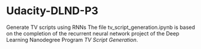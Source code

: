 # Udacity-DLND-P3
Generate TV scripts using RNNs
The file tv_script_generation.ipynb is based on the completion of the recurrent neural network project of the Deep Learning Nanodegree Program *TV Script Generation*. 
